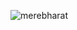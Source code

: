 ![merebharat](https://user-images.githubusercontent.com/78131940/216798943-710e0f7d-4dd1-482e-8588-ef2a09fb6c1e.PNG)

